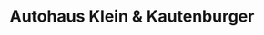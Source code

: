 ---
title: "Autohaus Klein & Kautenburger"
url: /saarlouis/autohaus-klein-und-kautenburger/
shop: Autohaus
---
